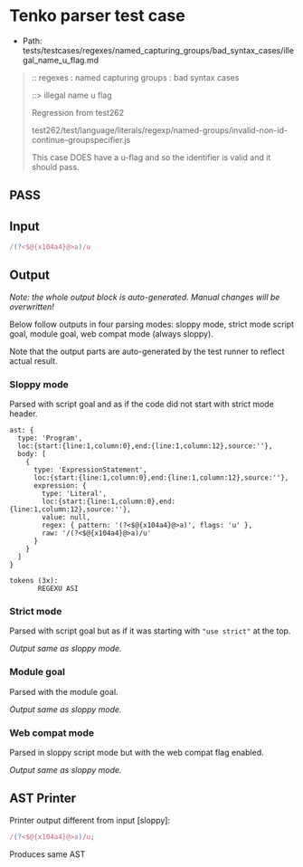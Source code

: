 # Tenko parser test case

- Path: tests/testcases/regexes/named_capturing_groups/bad_syntax_cases/illegal_name_u_flag.md

> :: regexes : named capturing groups : bad syntax cases
>
> ::> illegal name u flag
>
> Regression from test262
>
> test262/test/language/literals/regexp/named-groups/invalid-non-id-continue-groupspecifier.js
>
> This case DOES have a u-flag and so the identifier is valid and it should pass.

## PASS

## Input

`````js
/(?<$@{x104a4}@>a)/u
`````

## Output

_Note: the whole output block is auto-generated. Manual changes will be overwritten!_

Below follow outputs in four parsing modes: sloppy mode, strict mode script goal, module goal, web compat mode (always sloppy).

Note that the output parts are auto-generated by the test runner to reflect actual result.

### Sloppy mode

Parsed with script goal and as if the code did not start with strict mode header.

`````
ast: {
  type: 'Program',
  loc:{start:{line:1,column:0},end:{line:1,column:12},source:''},
  body: [
    {
      type: 'ExpressionStatement',
      loc:{start:{line:1,column:0},end:{line:1,column:12},source:''},
      expression: {
        type: 'Literal',
        loc:{start:{line:1,column:0},end:{line:1,column:12},source:''},
        value: null,
        regex: { pattern: '(?<$@{x104a4}@>a)', flags: 'u' },
        raw: '/(?<$@{x104a4}@>a)/u'
      }
    }
  ]
}

tokens (3x):
       REGEXU ASI
`````

### Strict mode

Parsed with script goal but as if it was starting with `"use strict"` at the top.

_Output same as sloppy mode._

### Module goal

Parsed with the module goal.

_Output same as sloppy mode._

### Web compat mode

Parsed in sloppy script mode but with the web compat flag enabled.

_Output same as sloppy mode._

## AST Printer

Printer output different from input [sloppy]:

````js
/(?<$@{x104a4}@>a)/u;
````

Produces same AST
